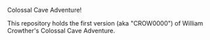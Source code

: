Colossal Cave Adventure!

This repository holds the first version (aka "CROW0000") of William Crowther's Colossal Cave Adventure.
